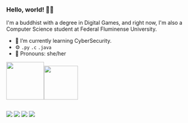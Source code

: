 ### Hello, world! 👋🏻

I'm a buddhist with a degree in Digital Games, and right now, I'm also a Computer Science student at Federal Fluminense University. 

- 🔐 I’m currently learning CyberSecurity.
- ⚙️ `.py` `.c` `.java` 
- 🌸 Pronouns: she/her 

<div><img src="https://media.giphy.com/media/v1.Y2lkPTc5MGI3NjExdGoyMXl5c2w2d2pkNmlxZjU5bWZidnpzNWx6eWZ6YTc1aWdpcjB4aSZlcD12MV9pbnRlcm5hbF9naWZfYnlfaWQmY3Q9cw/jSEH6MmUQYgg/giphy.gif" width="100" ><img src="https://media.giphy.com/media/v1.Y2lkPTc5MGI3NjExOGF2MHcybXdoamVibGMyZTByMWpsbzRqMTJucjhjdXp2NDVzdmlhOCZlcD12MV9pbnRlcm5hbF9naWZfYnlfaWQmY3Q9cw/5wQrdIqoEe6nXYeRfB/giphy.gif" width="90"></div>

##

<div> 
  <a href = "mailto:eduardamichaelle@id.uff.com"><img src="https://img.shields.io/badge/-Gmail-%23333?style=for-the-badge&logo=gmail&logoColor=white" target="_blank"></a>
  <a href="https://www.instagram.com/eduardamichaelle/" target="_blank"><img src="https://img.shields.io/badge/-Instagram-%23E4405F?style=for-the-badge&logo=instagram&logoColor=white" target="_blank"></a>
  <a href="https://www.linkedin.com/in/eduarda-michaelle-645a331b3/" target="_blank"><img src="https://img.shields.io/badge/-LinkedIn-%230077B5?style=for-the-badge&logo=linkedin&logoColor=white" target="_blank"></a>
  <a href="https://twitter.com/eduardamichaele" target="_blank"><img src="https://img.shields.io/badge/-Twitter-191970?style=for-the-badge&logo=x&logoColor=white" target="_blank"></a> 
</div>

